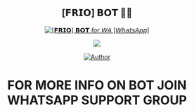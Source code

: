 <div align="center">

## [𝗙𝗥𝗜𝗢] 𝗕𝗢𝗧 👾🎲
<p align="center">

<a href="#"><img title="[𝗙𝗥𝗜𝗢] 𝗕𝗢𝗧 𝘧𝘰𝘳 𝘞𝘈 [𝘞𝘩𝘢𝘵𝘴𝘈𝘱𝘱]" src="https://img.shields.io/badge/ [𝗙𝗥𝗜𝗢] 𝗕𝗢𝗧 𝘧𝘰𝘳 𝘞𝘈.-red?colorA=%23ff0000&colorB=%23ff0000&style=for-the-badge"></a> 
 </p>

 <img src="https://encrypted-tbn0.gstatic.com/images?q=tbn:ANd9GcRJKxqdO_17Mq-vT85p-gBbrclHS1ooxHpLwQ&usqp=CAU">

 
 
 
 
 <p align="center">
 <a href="https://github.com/Friomademyday"><img title="Author" src="https://img.shields.io/badge/Author-FRIO-red.svg?style=for-the-badge&logo=github"></a>

  
# FOR MORE INFO ON BOT JOIN WHATSAPP SUPPORT GROUP
